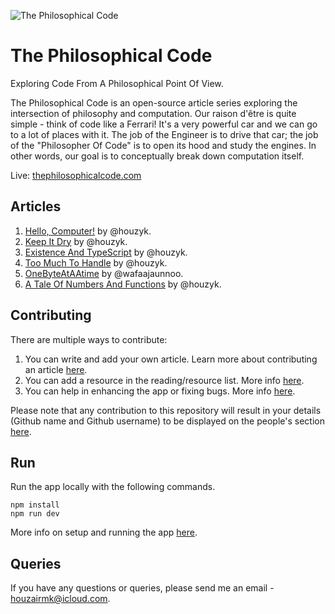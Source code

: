 ![The Philosophical Code](https://github.com/houzyk/thephilosophicalcode/assets/88334281/de7a3b10-3abe-4b13-952f-759b5449fdbd)

# The Philosophical Code

Exploring Code From A Philosophical Point Of View.

The Philosophical Code is an open-source article series exploring the intersection of philosophy and computation. Our raison d'être is quite simple - think of code like a Ferrari! It's a very powerful car and we can go to a lot of places with it. The job of the Engineer is to drive that car; the job of the "Philosopher Of Code" is to open its hood and study the engines. In other words, our goal is to conceptually break down computation itself.

Live: [thephilosophicalcode.com](https://thephilosophicalcode.com)

## Articles

1. [Hello, Computer!](https://thephilosophicalcode.com/articles/hello-computer/) by @houzyk.
2. [Keep It Dry](https://thephilosophicalcode.com/articles/keep-it-dry/) by @houzyk.
3. [Existence And TypeScript](https://thephilosophicalcode.com/articles/existence-and-typescript/) by @houzyk.
4. [Too Much To Handle](https://thephilosophicalcode.com/articles/too-much-to-handle/) by @houzyk.
5. [OneByteAtAAtime](https://thephilosophicalcode.com/articles/one-byte-at-a-time/) by @wafaajaunnoo.
6. [A Tale Of Numbers And Functions](https://thephilosophicalcode.com/articles/a-tale-of-numbers-and-functions) by @houzyk.

## Contributing

There are multiple ways to contribute:

1. You can write and add your own article. Learn more about contributing an article [here](./docs/contributing-an-article.md).
2. You can add a resource in the reading/resource list. More info [here](./docs/contributing-in-stuff.md).
3. You can help in enhancing the app or fixing bugs. More info [here](./docs/contributing.md).

Please note that any contribution to this repository will result in your details (Github name and Github username) to be displayed on the people's section [here](https://thephilosophicalcode.com/people/).

## Run

Run the app locally with the following commands.

```
npm install
npm run dev
```

More info on setup and running the app [here](./docs/run.md).

## Queries

If you have any questions or queries, please send me an email - houzairmk@icloud.com.
